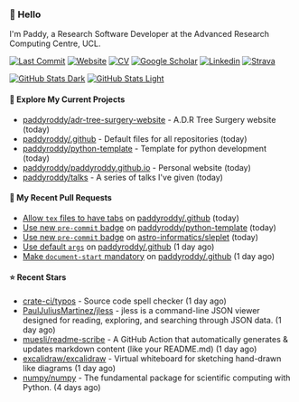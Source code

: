 ### 👋 Hello

I'm Paddy, a Research Software Developer at the Advanced Research Computing
Centre, UCL.

[![Last Commit](https://img.shields.io/github/last-commit/paddyroddy/paddyroddy/main?label=updated)](https://github.com/paddyroddy)
[![Website](https://img.shields.io/badge/GitHub%20Pages-222?logo=githubpages&logoColor=fff&style=for-the-badge&style=flat)](https://paddyroddy.github.io)
[![CV](https://img.shields.io/badge/CV-PDF-pink.svg)](https://paddyroddy.github.io/cv)
[![Google Scholar](https://img.shields.io/badge/Google%20Scholar-4285F4?logo=googlescholar&logoColor=fff&style=for-the-badge&style=flat)](https://scholar.google.com/citations?user=OFigHUwAAAAJ)
[![Linkedin](https://img.shields.io/badge/LinkedIn-0A66C2?logo=linkedin&logoColor=fff&style=for-the-badge&style=flat)](https://www.linkedin.com/in/patrickjamesroddy)
[![Strava](https://img.shields.io/badge/Strava-FC4C02?style=for-the-badge&logo=strava&logoColor=white&style=flat)](https://www.strava.com/athletes/patrick_roddy)

[![GitHub Stats Dark](https://github-readme-stats-paddyroddy.vercel.app/api?username=paddyroddy&disable_animations=true&hide_border=true&hide_title=true&include_all_commits=true&rank_icon=github&show=prs_merged,reviews&show_icons=true&theme=tokyonight)](https://github.com/paddyroddy/paddyroddy#gh-dark-mode-only)
[![GitHub Stats Light](https://github-readme-stats-paddyroddy.vercel.app/api?username=paddyroddy&disable_animations=true&hide_border=true&hide_title=true&include_all_commits=true&rank_icon=github&show=prs_merged,reviews&show_icons=true&theme=default)](https://github.com/paddyroddy/paddyroddy#gh-light-mode-only)

#### 👷 Explore My Current Projects

- [paddyroddy/adr-tree-surgery-website](https://github.com/paddyroddy/adr-tree-surgery-website) - A.D.R Tree Surgery website
  (today)
- [paddyroddy/.github](https://github.com/paddyroddy/.github) - Default files for all repositories
  (today)
- [paddyroddy/python-template](https://github.com/paddyroddy/python-template) - Template for python development
  (today)
- [paddyroddy/paddyroddy.github.io](https://github.com/paddyroddy/paddyroddy.github.io) - Personal website
  (today)
- [paddyroddy/talks](https://github.com/paddyroddy/talks) - A series of talks I&#39;ve given
  (today)

#### 🔨 My Recent Pull Requests

- [Allow `tex` files to have tabs](https://github.com/paddyroddy/.github/pull/146) on [paddyroddy/.github](https://github.com/paddyroddy/.github)
  (today)
- [Use new `pre-commit` badge](https://github.com/paddyroddy/python-template/pull/132) on [paddyroddy/python-template](https://github.com/paddyroddy/python-template)
  (today)
- [Use new `pre-commit` badge](https://github.com/astro-informatics/sleplet/pull/321) on [astro-informatics/sleplet](https://github.com/astro-informatics/sleplet)
  (today)
- [Use default `args`](https://github.com/paddyroddy/.github/pull/145) on [paddyroddy/.github](https://github.com/paddyroddy/.github)
  (1 day ago)
- [Make `document-start` mandatory](https://github.com/paddyroddy/.github/pull/144) on [paddyroddy/.github](https://github.com/paddyroddy/.github)
  (1 day ago)

#### ⭐ Recent Stars

- [crate-ci/typos](https://github.com/crate-ci/typos) - Source code spell checker
  (1 day ago)
- [PaulJuliusMartinez/jless](https://github.com/PaulJuliusMartinez/jless) - jless is a command-line JSON viewer designed for reading, exploring, and searching through JSON data.
  (1 day ago)
- [muesli/readme-scribe](https://github.com/muesli/readme-scribe) - A GitHub Action that automatically generates &amp; updates markdown content (like your README.md)
  (1 day ago)
- [excalidraw/excalidraw](https://github.com/excalidraw/excalidraw) - Virtual whiteboard for sketching hand-drawn like diagrams
  (1 day ago)
- [numpy/numpy](https://github.com/numpy/numpy) - The fundamental package for scientific computing with Python.
  (4 days ago)
